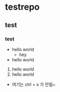 # testrepo
## test
### test 

* hello world
  * hey
* hello world

1. hello world
2. hello world

* 여기는 ctrl + s 가 안됨~ 